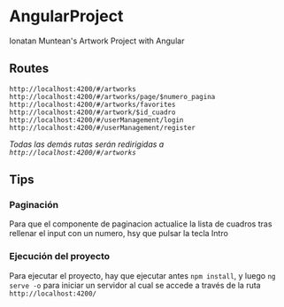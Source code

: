 # AngularProject

Ionatan Muntean's Artwork Project with Angular

## Routes

`http://localhost:4200/#/artworks`<br>
`http://localhost:4200/#/artworks/page/$numero_pagina`<br>
`http://localhost:4200/#/artworks/favorites`<br>
`http://localhost:4200/#/artwork/$id_cuadro`<br>
`http://localhost:4200/#/userManagement/login`<br>
`http://localhost:4200/#/userManagement/register`<br>

*Todas las demás rutas serán redirigidas a `http://localhost:4200/#/artworks`*

## Tips

### Paginación
Para que el componente de paginacion actualice la lista de cuadros tras rellenar el input con un numero, hsy que pulsar la tecla Intro

### Ejecución del proyecto

Para ejecutar el proyecto, hay que  ejecutar antes `npm install`, y luego `ng serve -o` para iniciar un servidor al cual se accede a través de la ruta `http://localhost:4200/`